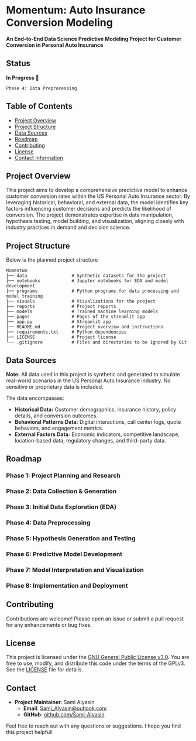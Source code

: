 # Momentum: Auto Insurance Conversion Modeling

**An End-to-End Data Science Predictive Modeling Project for Customer Conversion in Personal Auto Insurance**

## Status
**In Progress 🚧** 

    Phase 4: Data Preprocessing

## Table of Contents
- [Project Overview](#project-overview)
- [Project Structure](#project-structure)
- [Data Sources](#data-sources)
- [Roadmap](#roadmap)
- [Contributing](#contributing)
- [License](#license)
- [Contact Information](#contact-information)

## Project Overview

This project aims to develop a comprehensive predictive model to enhance customer conversion rates within the US Personal Auto Insurance sector. By leveraging historical, behavioral, and external data, the model identifies key factors influencing customer decisions and predicts the likelihood of conversion. The project demonstrates expertise in data manipulation, hypothesis testing, model building, and visualization, aligning closely with industry practices in demand and decision science.

## Project Structure
Below is the planned project structure
```
Momentum
├── data                 # Synthetic datasets for the project
├── notebooks            # Jupyter notebooks for EDA and model development
├── programs             # Python programs for data processing and model training
├── visuals              # Visualizations for the project
├── reports              # Project reports
├── models               # Trained machine learning models
├── pages                # Pages of the streamlit app            
├── app.py               # Streamlit app
├── README.md            # Project overview and instructions
├── requirements.txt     # Python dependencies
├── LICENSE              # Project license
└── .gitignore           # Files and directories to be ignored by Git

```

## Data Sources

**Note:** All data used in this project is synthetic and generated to simulate real-world scenarios in the US Personal Auto Insurance industry. No sensitive or proprietary data is included.

The data encompasses:

- **Historical Data:** Customer demographics, insurance history, policy details, and conversion outcomes.
- **Behavioral Patterns Data:** Digital interactions, call center logs, quote behaviors, and engagement metrics.
- **External Factors Data:** Economic indicators, competitive landscape, location-based data, regulatory changes, and third-party data.

## Roadmap

### Phase 1: Project Planning and Research

### Phase 2: Data Collection & Generation

### Phase 3: Initial Data Exploration (EDA)

### Phase 4: Data Preprocessing

### Phase 5: Hypothesis Generation and Testing

### Phase 6: Predictive Model Development

### Phase 7: Model Interpretation and Visualization

### Phase 8: Implementation and Deployment

## Contributing

Contributions are welcome! Please open an issue or submit a pull request for any enhancements or bug fixes.

## License

This project is licensed under the [GNU General Public License v3.0](https://www.gnu.org/licenses/gpl-3.0.en.html#license-text). You are free to use, modify, and distribute this code under the terms of the GPLv3. See the [LICENSE](LICENSE) file for details.


## Contact

- **Project Maintainer**: Sami Alyasin   
    - **Email**: Sami_Alyasin@outlook.com
    - **GitHub**: [github.com/Sami-Alyasin](https://github.com/Sami-Alyasin)

Feel free to reach out with any questions or suggestions. I hope you find this project helpful!

